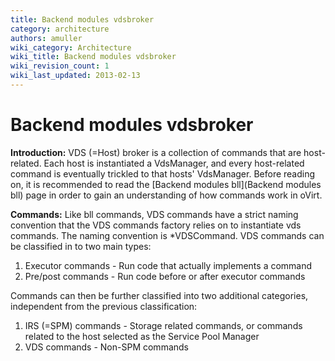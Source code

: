 ```yaml
---
title: Backend modules vdsbroker
category: architecture
authors: amuller
wiki_category: Architecture
wiki_title: Backend modules vdsbroker
wiki_revision_count: 1
wiki_last_updated: 2013-02-13
---
```


# Backend modules vdsbroker

**Introduction:** VDS (=Host) broker is a collection of commands that are host-related. Each host is instantiated a VdsManager, and every host-related command is eventually trickled to that hosts' VdsManager. Before reading on, it is recommended to read the [Backend modules bll](Backend modules bll) page in order to gain an understanding of how commands work in oVirt.

**Commands:** Like bll commands, VDS commands have a strict naming convention that the VDS commands factory relies on to instantiate vds commands. The naming convention is \*VDSCommand. VDS commands can be classified in to two main types:

1.  Executor commands - Run code that actually implements a command
2.  Pre/post commands - Run code before or after executor commands

Commands can then be further classified into two additional categories, independent from the previous classification:

1.  IRS (=SPM) commands - Storage related commands, or commands related to the host selected as the Service Pool Manager
2.  VDS commands - Non-SPM commands

